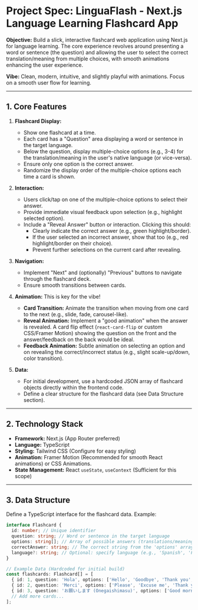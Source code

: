 # Project Spec: LinguaFlash - Next.js Language Learning Flashcard App

**Objective:** Build a slick, interactive flashcard web application using Next.js for language learning. The core experience revolves around presenting a word or sentence (the question) and allowing the user to select the correct translation/meaning from multiple choices, with smooth animations enhancing the user experience.

**Vibe:** Clean, modern, intuitive, and slightly playful with animations. Focus on a smooth user flow for learning.

---

## 1. Core Features

1.  **Flashcard Display:**
    * Show one flashcard at a time.
    * Each card has a "Question" area displaying a word or sentence in the target language.
    * Below the question, display multiple-choice options (e.g., 3-4) for the translation/meaning in the user's native language (or vice-versa).
    * Ensure only one option is the correct answer.
    * Randomize the display order of the multiple-choice options each time a card is shown.

2.  **Interaction:**
    * Users click/tap on one of the multiple-choice options to select their answer.
    * Provide immediate visual feedback upon selection (e.g., highlight selected option).
    * Include a "Reveal Answer" button or interaction. Clicking this should:
        * Clearly indicate the correct answer (e.g., green highlight/border).
        * If the user selected an incorrect answer, show that too (e.g., red highlight/border on their choice).
        * Prevent further selections on the current card after revealing.

3.  **Navigation:**
    * Implement "Next" and (optionally) "Previous" buttons to navigate through the flashcard deck.
    * Ensure smooth transitions between cards.

4.  **Animation:** This is key for the vibe!
    * **Card Transition:** Animate the transition when moving from one card to the next (e.g., slide, fade, carousel-like).
    * **Reveal Animation:** Implement a "good animation" when the answer is revealed. A card flip effect (`react-card-flip` or custom CSS/Framer Motion) showing the question on the front and the answer/feedback on the back would be ideal.
    * **Feedback Animation:** Subtle animation on selecting an option and on revealing the correct/incorrect status (e.g., slight scale-up/down, color transition).

5.  **Data:**
    * For initial development, use a hardcoded JSON array of flashcard objects directly within the frontend code.
    * Define a clear structure for the flashcard data (see Data Structure section).

---

## 2. Technology Stack

* **Framework:** Next.js (App Router preferred)
* **Language:** TypeScript
* **Styling:** Tailwind CSS (Configure for easy styling)
* **Animation:** Framer Motion (Recommended for smooth React animations) or CSS Animations.
* **State Management:** React `useState`, `useContext` (Sufficient for this scope)

---

## 3. Data Structure

Define a TypeScript interface for the flashcard data. Example:

```typescript
interface Flashcard {
  id: number; // Unique identifier
  question: string; // Word or sentence in the target language
  options: string[]; // Array of possible answers (translations/meanings)
  correctAnswer: string; // The correct string from the 'options' array
  language?: string; // Optional: specify language (e.g., 'Spanish', 'French')
}

// Example Data (Hardcoded for initial build)
const flashcards: Flashcard[] = [
  { id: 1, question: 'Hola', options: ['Hello', 'Goodbye', 'Thank you', 'Yes'], correctAnswer: 'Hello', language: 'Spanish' },
  { id: 2, question: 'Merci', options: ['Please', 'Excuse me', 'Thank you', 'Sorry'], correctAnswer: 'Thank you', language: 'French' },
  { id: 3, question: 'お願いします (Onegaishimasu)', options: ['Good morning', 'Please / Requesting favour', 'Delicious', 'Where is it?'], correctAnswer: 'Please / Requesting favour', language: 'Japanese' },
  // Add more cards...
];
